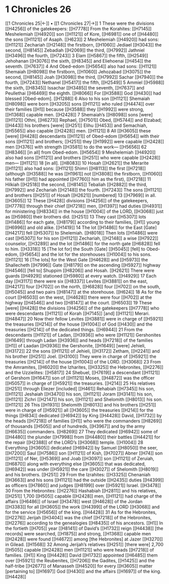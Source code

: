 # 1 Chronicles 26
[[1 Chronicles 25|←]] • [[1 Chronicles 27|→]]
1 These were the divisions [[H4256]] of the gatekeepers: [[H7778]] From the Korahites: [[H7145]] Meshelemiah [[H4920]] son [[H1121]] of Kore, [[H6981]] one of [[H4480]] the sons [[H1121]] of Asaph. [[H623]] 
2 Meshelemiah [[H4920]] had sons: [[H1121]] Zechariah [[H2148]] the firstborn, [[H1060]] Jediael [[H3043]] the second, [[H8145]] Zebadiah [[H2069]] the third, [[H7992]] Jathniel [[H3496]] the fourth, [[H7243]] 
3 Elam [[H5867]] the fifth, [[H2549]] Jehohanan [[H3076]] the sixth, [[H8345]] and Eliehoenai [[H454]] the seventh. [[H7637]] 
4 And  Obed-edom [[H5654]] also had sons: [[H1121]] Shemaiah [[H8098]] the firstborn, [[H1060]] Jehozabad [[H3075]] the second, [[H8145]] Joah [[H3098]] the third, [[H7992]] Sachar [[H7940]] the fourth, [[H7243]] Nethanel [[H5417]] the fifth, [[H2549]] 
5 Ammiel [[H5988]] the sixth, [[H8345]] Issachar [[H3485]] the seventh, [[H7637]] and Peullethai [[H6469]] the eighth. [[H8066]] For [[H3588]] God [[H430]] had blessed [Obed-edom]. [[H1288]] 
6 Also to his son [[H1121]] Shemaiah [[H8098]] were born [[H3205]] sons [[H1121]] who ruled [[H4474]] over their families [[H1]] because [[H3588]] they [[H1992]] were strong, [[H1368]] capable men. [[H2428]] 
7 Shemaiah’s [[H8098]] sons [were] [[H1121]] Othni, [[H6273]] Rephael, [[H7501]] Obed, [[H5744]] and Elzabad; [[H443]] his brothers [were] [[H251]] Elihu [[H453]] and Semachiah, [[H5565]] also capable [[H2428]] men. [[H1121]] 
8 All [[H3605]] these [were] [[H428]] descendants [[H1121]] of Obed-edom [[H5654]] with their sons [[H1121]] and brothers; [[H251]] they [[H1992]] were capable [[H2428]] men [[H376]] with strength [[H3581]] to do the work— [[H5656]] 62 [[H8346]] [in all]  from Obed-edom. [[H5654]] 
9 Meshelemiah [[H4920]] also had sons [[H1121]] and brothers [[H251]] who were capable [[H2428]] men— [[H1121]] 18 [in all]. [[H8083]] 
10 Hosah [[H2621]] the Merarite [[H1121]] also had sons: [[H1121]] Shimri [[H8113]] the first [[H7218]] (although [[H3588]] he was [[H1961]] not [[H3808]] the firstborn, [[H1060]] his father [[H1]] had appointed [[H7760]] him as the first), [[H7218]] 
11 Hilkiah [[H2518]] the second, [[H8145]] Tebaliah [[H2882]] the third, [[H7992]] and Zechariah [[H2148]] the fourth. [[H7243]] The sons [[H1121]] and brothers [[H251]] of Hosah [[H2621]] [numbered] 13 [[H7969]] in all. [[H3605]] 
12 These [[H428]] divisions [[H4256]] of the gatekeepers, [[H7778]] through their chief [[H7218]] men, [[H1397]] had duties [[H4931]] for ministering [[H8334]] in the house [[H1004]] of the LORD, [[H3068]] just as [[H5980]] their brothers did. [[H251]] 
13 They cast [[H5307]] lots [[H1486]] for each gate, [[H8179]] according to their families, [[H1]] young [[H6996]] and old alike. [[H1419]] 
14 The lot [[H1486]] for the East [Gate] [[H4217]] fell [[H5307]] to Shelemiah. [[H8018]] Then lots [[H1486]] were cast [[H5307]] for his son [[H1121]] Zechariah, [[H2148]] a wise [[H7922]] counselor, [[H3289]] and the lot [[H1486]] for the north gate [[H6828]] fell to him. [[H3318]] 
15 [The lot for] the South [Gate] [[H5045]] [fell] to  Obed-edom, [[H5654]] and the lot for the storehouses [[H1004]] to his sons. [[H1121]] 
16 [The lots] for the West Gate [[H4628]] and [[H5973]] the Shallecheth [[H7996]] Gate [[H8179]] on the ascending [[H5927]] highway [[H4546]] [fell to] Shuppim [[H8206]] and Hosah. [[H2621]] There were guards [[H4929]] stationed [[H5980]] at every watch. [[H4929]] 
17 Each day [[H3117]] there were six [[H8337]] Levites [[H3881]] on the east, [[H4217]] four [[H702]] on the north, [[H6828]] four [[H702]] on the south, [[H5045]] and two pairs [[H8147]] at the storehouse. [[H624]] 
18 As for the court [[H6503]] on the west, [[H4628]] there were four [[H702]] at the highway [[H4546]] and two [[H8147]] at the court. [[H6503]] 
19 These [were] [[H428]] the divisions [[H4256]] of the gatekeepers [[H7778]] who were descendants [[H1121]] of Korah [[H7145]] [and] [[H1121]] Merari. [[H4847]] 
20 Now their fellow Levites [[H3881]] were in charge of [[H5921]] the treasuries [[H214]] of the house [[H1004]] of God [[H430]] and the treasuries [[H214]] of the dedicated things. [[H6944]] 
21 From the descendants [[H1121]] of Ladan, [[H3936]] who were [[H1121]] Gershonites [[H1649]] through Ladan [[H3936]] and heads [[H7218]] of the families [[H1]] of Laadan [[H3936]] the Gershonite, [[H1649]] [were] Jehieli, [[H3172]] 
22 the sons [[H1121]] of Jehieli, [[H3172]] Zetham, [[H2241]] and his brother [[H251]] Joel. [[H3100]] They were in charge of [[H5921]] the treasuries [[H214]] of the house [[H1004]] of the LORD. [[H3068]] 
23 From the Amramites, [[H6020]] the Izharites, [[H3325]] the Hebronites, [[H2276]] and the Uzzielites: [[H5817]] 
24 Shebuel, [[H7619]] a descendant [[H1121]] of Gershom [[H1647]] son of [[H1121]] Moses, [[H4872]] was the officer [[H5057]] in charge of [[H5921]] the treasuries. [[H214]] 
25 His relatives [[H251]] through Eliezer [included] [[H461]] Rehabiah [[H7345]] his son, [[H1121]] Jeshaiah [[H3470]] his son, [[H1121]] Joram [[H3141]] his son, [[H1121]] Zichri [[H2147]] his son, [[H1121]] and Shelomith [[H8013]] his son. [[H1121]] 
26 This [[H1931]] Shelomith [[H8013]] and his brothers [[H251]] were in charge of [[H5921]] all [[H3605]] the treasuries [[H214]] for the things [[H834]] dedicated [[H6942]] by King [[H4428]] David, [[H1732]] by the heads [[H7218]] of families [[H1]] who were the commanders [[H8269]] of thousands [[H505]] and of hundreds, [[H3967]] and by the army [[H6635]] commanders. [[H8269]] 
27 They dedicated [[H6942]] some of [[H4480]] the plunder [[H7998]] from [[H4480]] their battles [[H4421]] for the repair [[H2388]] of the LORD’s [[H3068]] temple. [[H1004]] 
28 Everything [[H3605]] dedicated [[H6942]] by Samuel [[H8050]] the seer, [[H7200]] Saul [[H7586]] son [[H1121]] of Kish, [[H7027]] Abner [[H74]] son [[H1121]] of Ner, [[H5369]] and Joab [[H3097]] son [[H1121]] of Zeruiah, [[H6870]] along with everything else [[H3605]] that was dedicated, [[H6942]] was under [[H5921]] the care [[H3027]] of Shelomith [[H8019]] and his brothers. [[H251]] 
29 From the Izrahites: [[H3325]] Chenaniah [[H3663]] and his sons [[H1121]] had the outside [[H2435]] duties [[H4399]] as officers [[H7860]] and judges [[H8199]] over [[H5921]] Israel. [[H3478]] 
30 From the Hebronites: [[H2276]] Hashabiah [[H2811]] and his relatives, [[H251]] 1,700 [[H505]] capable [[H2428]] men, [[H1121]] had charge of the affairs [[H6486]] of Israel [[H3478]] west [[H4628]] of the Jordan [[H3383]] for all [[H3605]] the work [[H4399]] of the LORD [[H3068]] and for the service [[H5656]] of the king. [[H4428]] 
31 As for the Hebronites, [[H2276]] Jerijah [[H3404]] was the chief [[H7218]] of the Hebronites, [[H2276]] according to the genealogies [[H8435]] of his ancestors. [[H1]] In the fortieth [[H705]] year [[H8141]] of David’s [[H1732]] reign [[H4438]] [the records] were searched, [[H1875]] and strong, [[H1368]] capable men [[H2428]] were found [[H4672]] among [the Hebronites]  at Jazer [[H3270]] in Gilead. [[H1568]] 
32 Among Jerijah’s relatives [[H251]] [there were] 2,700 [[H505]] capable [[H2428]] men [[H1121]] who were heads [[H7218]] of families. [[H1]] King [[H4428]] David [[H1732]] appointed [[H6485]] them over [[H5921]] the Reubenites, [[H7206]] the Gadites, [[H1425]] and the half-tribe [[H2677]] of Manasseh [[H4520]] for every [[H3605]] matter [pertaining to] [[H1697]] God [[H430]] and the affairs [[H1697]] of the king. [[H4428]] 

